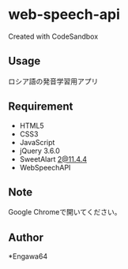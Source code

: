 # web-speech-api
Created with CodeSandbox

## Usage
ロシア語の発音学習用アプリ

## Requirement
* HTML5
* CSS3
* JavaScript
* jQuery 3.6.0
* SweetAlart 2@11.4.4
* WebSpeechAPI

## Note
Google Chromeで開いてください。

## Author
*Engawa64
